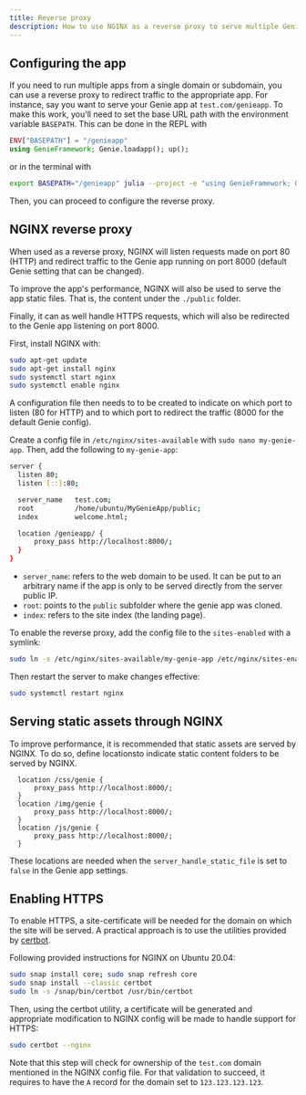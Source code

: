 ```yaml
---
title: Reverse proxy
description: How to use NGINX as a reverse proxy to serve multiple Genie apps and improve performance.
---
```


## Configuring the app

If you need to run multiple apps from a single domain or subdomain, you can use a reverse proxy to redirect traffic to the appropriate app. For instance, say you want to serve your Genie app at `test.com/genieapp`. To make this work, you'll need to set the base URL path with the environment variable `BASEPATH`. This can be done in the REPL with

```julia
ENV["BASEPATH"] = "/genieapp"
using GenieFramework; Genie.loadapp(); up();
```
or in the terminal with
```sh 
export BASEPATH="/genieapp" julia --project -e "using GenieFramework; Genie.loadapp(); up(async=false);"
```

Then, you can proceed to configure the reverse proxy.

## NGINX reverse proxy

When used as a reverse proxy, NGINX will listen requests made on port 80 (HTTP) and redirect traffic to the Genie app running on port 8000 (default Genie setting that can be changed).

To improve the app's performance, NGINX will also be used to serve the app static files. That is, the content under the `./public` folder.

Finally, it can as well handle HTTPS requests, which will also be redirected to the Genie app listening on port 8000.

First, install NGINX with:

```sh
sudo apt-get update
sudo apt-get install nginx
sudo systemctl start nginx
sudo systemctl enable nginx
```

A configuration file then needs to to be created to indicate on which port to listen (80 for HTTP) and to which port to redirect the traffic (8000 for the default Genie config).

Create a config file in `/etc/nginx/sites-available` with `sudo nano my-genie-app`. Then, add the following to `my-genie-app`:

```sh
server {
  listen 80;
  listen [::]:80;

  server_name   test.com;
  root          /home/ubuntu/MyGenieApp/public;
  index         welcome.html;

  location /genieapp/ {
      proxy_pass http://localhost:8000/;
  }
}
```

- `server_name`: refers to the web domain to be used. It can be put to an arbitrary name if the app is only to be served directly from the server public IP.
- `root`: points to the `public` subfolder where the genie app was cloned.
- `index`: refers to the site index (the landing page).

To enable the reverse proxy, add the config file to the `sites-enabled` with a symlink:

```sh
sudo ln -s /etc/nginx/sites-available/my-genie-app /etc/nginx/sites-enabled/my-genie-app
```

Then restart the server to make changes effective:

```sh
sudo systemctl restart nginx
```

## Serving static assets through NGINX

To improve performance, it is recommended that static assets are served by NGINX. To do so, define locationsto indicate static content folders to be served by NGINX.

```
  location /css/genie {
      proxy_pass http://localhost:8000/;
  }
  location /img/genie {
      proxy_pass http://localhost:8000/;
  }
  location /js/genie {
      proxy_pass http://localhost:8000/;
  }
  ```

These locations are needed when the `server_handle_static_file` is set to `false` in the Genie app settings.

## Enabling HTTPS

To enable HTTPS, a site-certificate will be needed for the domain on which the site will be served.
A practical approach is to use the utilities provided by [certbot](https://certbot.eff.org/).

Following provided instructions for NGINX on Ubuntu 20.04:

```sh
sudo snap install core; sudo snap refresh core
sudo snap install --classic certbot
sudo ln -s /snap/bin/certbot /usr/bin/certbot
```

Then, using the certbot utility, a certificate will be generated and appropriate modification to NGINX config will be made to handle support for HTTPS:

```sh
sudo certbot --nginx
```

Note that this step will check for ownership of the `test.com` domain mentioned in the NGINX config file. For that validation to succeed, it requires to have the `A` record for the domain set to `123.123.123.123`.

